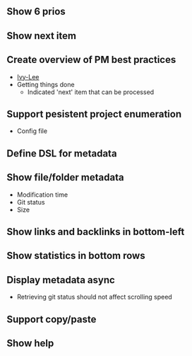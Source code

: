 ## Show 6 prios

## Show next item

## Create overview of PM best practices
- [Ivy-Lee](https://tweek.so/calendar/ivy-lee-method)
- Getting things done
	- Indicated 'next' item that can be processed

## Support pesistent project enumeration
- Config file

## Define DSL for metadata

## Show file/folder metadata
- Modification time
- Git status
- Size

## Show links and backlinks in bottom-left

## Show statistics in bottom rows

## Display metadata async
- Retrieving git status should not affect scrolling speed

## Support copy/paste

## Show help
